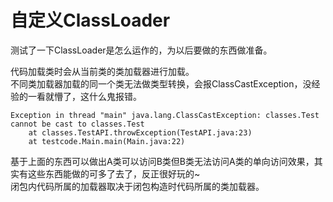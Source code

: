 # 自定义ClassLoader

测试了一下ClassLoader是怎么运作的，为以后要做的东西做准备。

代码加载类时会从当前类的类加载器进行加载。  
不同类加载器加载的同一个类无法做类型转换，会报ClassCastException，没经验的一看就懵了，这什么鬼报错。
```
Exception in thread "main" java.lang.ClassCastException: classes.Test cannot be cast to classes.Test
	at classes.TestAPI.throwException(TestAPI.java:23)
	at testcode.Main.main(Main.java:22)
```
基于上面的东西可以做出A类可以访问B类但B类无法访问A类的单向访问效果，其实有这些东西能做的可多了去了，反正很好玩的~  
闭包内代码所属的加载器取决于闭包构造时代码所属的类加载器。  